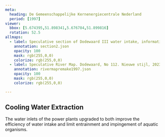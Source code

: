 ```yaml
---
meta:
  heading: De Gemeenschappelijke Kernenergiecentrale Nederland
  period: [1997]
viewer:
  bbox: [5.674395,51.898341,5.676784,51.899816]
  rotation: 52.5
allmaps:
  - label: Speculative section of Dodewaard III water intake, information brochure of GKN (2004), 2023. 297 x 105 mm, scale 1:500. The Berlage.
    annotation: section2.json
    opacity: 100
    mask: rgb(255,0,0)
    colorize: rgb(255,0,0)
  - label: Speculative River Map. Dodewaard, No 112. Nieuwe stijl, 2023. 1000x580  mm. Scale 1:5000. The Berlage. Based on River Map Gedeelte Waal, No 112. Nieuwe stijl, 1997. Photographs of film projections. Scale 1:5000. Nationaal Archief, Den Haag.
    annotation: rivermapremake1997.json
    opacity: 100
    mask: rgb(255,0,0)
    colorize: rgb(255,0,0)

---
```


## Cooling Water Extraction

The water inlets of the power plants upgraded to both improve the efficiency of water intake and limit entrainment and impingement of aquatic organisms.
